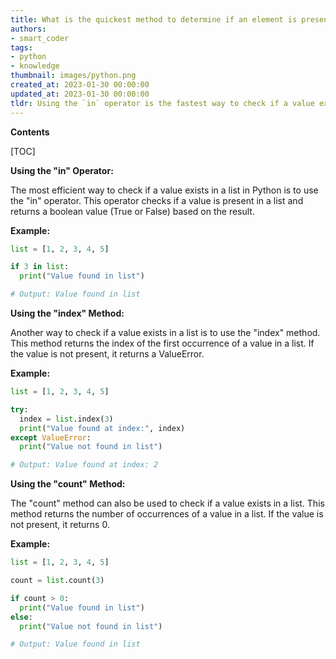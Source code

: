 ```yaml
---
title: What is the quickest method to determine if an element is present in a list?
authors:
- smart_coder
tags:
- python
- knowledge
thumbnail: images/python.png
created_at: 2023-01-30 00:00:00
updated_at: 2023-01-30 00:00:00
tldr: Using the `in` operator is the fastest way to check if a value exists in a list in Python.
---
```


**Contents**

[TOC]

**Using the "in" Operator:**

The most efficient way to check if a value exists in a list in Python is to use the "in" operator. This operator checks if a value is present in a list and returns a boolean value (True or False) based on the result.

**Example:**

```python
list = [1, 2, 3, 4, 5]

if 3 in list:
  print("Value found in list")

# Output: Value found in list
```

**Using the "index" Method:**

Another way to check if a value exists in a list is to use the "index" method. This method returns the index of the first occurrence of a value in a list. If the value is not present, it returns a ValueError.

**Example:**

```python
list = [1, 2, 3, 4, 5]

try:
  index = list.index(3)
  print("Value found at index:", index)
except ValueError:
  print("Value not found in list")

# Output: Value found at index: 2
```

**Using the "count" Method:**

The "count" method can also be used to check if a value exists in a list. This method returns the number of occurrences of a value in a list. If the value is not present, it returns 0.

**Example:**

```python
list = [1, 2, 3, 4, 5]

count = list.count(3)

if count > 0:
  print("Value found in list")
else:
  print("Value not found in list")

# Output: Value found in list
```
